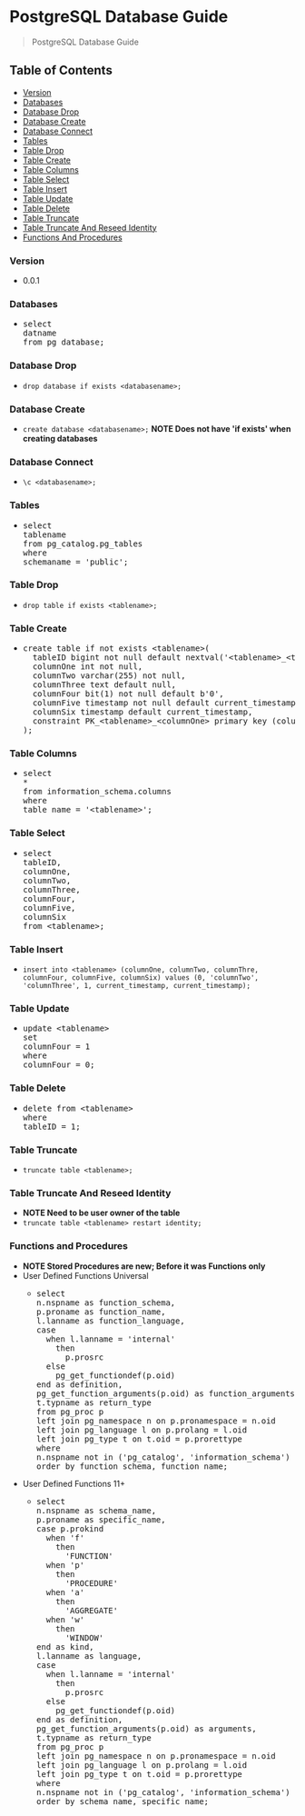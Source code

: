 # PostgreSQL Database Guide
> PostgreSQL Database Guide

## Table of Contents
* [Version](#version)
* [Databases](#databases)
* [Database Drop](#database-drop)
* [Database Create](#database-create)
* [Database Connect](#database-connect)
* [Tables](#tables)
* [Table Drop](#table-drop)
* [Table Create](#table-create)
* [Table Columns](#table-columns)
* [Table Select](#table-select)
* [Table Insert](#table-insert)
* [Table Update](#table-update)
* [Table Delete](#table-delete)
* [Table Truncate](#table-truncate)
* [Table Truncate And Reseed Identity](#table-truncate-and-reseed-identity)
* [Functions And Procedures](#functions-and-procedures)

### Version
* 0.0.1

### Databases
* <pre>
  select
  datname
  from pg_database;
  </pre>

### Database Drop
* `drop database if exists <databasename>;`

### Database Create
* `create database <databasename>;` **NOTE Does not have 'if exists' when creating databases**
  
### Database Connect
* `\c <databasename>;`

### Tables
* <pre>
  select
  tablename
  from pg_catalog.pg_tables
  where
  schemaname = 'public';
  </pre>

### Table Drop
* `drop table if exists <tablename>;`

### Table Create
* <pre>
  create table if not exists &lt;tablename&gt;(
    tableID bigint not null default nextval('&lt;tablename&gt;_&lt;tableID&gt;_seq'),
    columnOne int not null,
    columnTwo varchar(255) not null,
    columnThree text default null,
    columnFour bit(1) not null default b'0',
    columnFive timestamp not null default current_timestamp,
    columnSix timestamp default current_timestamp,
    constraint PK_&lt;tablename&gt;_&lt;columnOne&gt; primary key (columnOne)
  );
  </pre>

### Table Columns
* <pre>
  select
  *
  from information_schema.columns
  where
  table_name = '&lt;tablename&gt;';
  </pre>

### Table Select
* <pre>
  select
  tableID,
  columnOne,
  columnTwo,
  columnThree,
  columnFour,
  columnFive,
  columnSix
  from &lt;tablename&gt;;
  </pre>

### Table Insert
* `insert into <tablename> (columnOne, columnTwo, columnThre, columnFour, columnFive, columnSix) values (0, 'columnTwo', 'columnThree', 1, current_timestamp, current_timestamp);`

### Table Update
* <pre>
  update &lt;tablename&gt;
  set
  columnFour = 1
  where
  columnFour = 0;
  </pre>

### Table Delete
* <pre>
  delete from &lt;tablename&gt;
  where
  tableID = 1;
  </pre>

### Table Truncate
* `truncate table <tablename>;`

### Table Truncate And Reseed Identity
* **NOTE Need to be user owner of the table**
* `truncate table <tablename> restart identity;`

### Functions and Procedures
* **NOTE Stored Procedures are new; Before it was Functions only**
* User Defined Functions Universal
  * <pre>
    select
    n.nspname as function_schema,
    p.proname as function_name,
    l.lanname as function_language,
    case
      when l.lanname = 'internal'
        then
          p.prosrc
      else
        pg_get_functiondef(p.oid)
    end as definition,
    pg_get_function_arguments(p.oid) as function_arguments,
    t.typname as return_type
    from pg_proc p
    left join pg_namespace n on p.pronamespace = n.oid
    left join pg_language l on p.prolang = l.oid
    left join pg_type t on t.oid = p.prorettype
    where
    n.nspname not in ('pg_catalog', 'information_schema')
    order by function_schema, function_name;
    </pre>
* User Defined Functions 11+
  * <pre>
    select
    n.nspname as schema_name,
    p.proname as specific_name,
    case p.prokind
      when 'f'
        then
          'FUNCTION'
      when 'p'
        then
          'PROCEDURE'
      when 'a'
        then
          'AGGREGATE'
      when 'w'
        then
          'WINDOW'
    end as kind,
    l.lanname as language,
    case
      when l.lanname = 'internal'
        then
          p.prosrc
      else
        pg_get_functiondef(p.oid)
    end as definition,
    pg_get_function_arguments(p.oid) as arguments,
    t.typname as return_type
    from pg_proc p
    left join pg_namespace n on p.pronamespace = n.oid
    left join pg_language l on p.prolang = l.oid
    left join pg_type t on t.oid = p.prorettype
    where
    n.nspname not in ('pg_catalog', 'information_schema')
    order by schema_name, specific_name;
    </pre>
